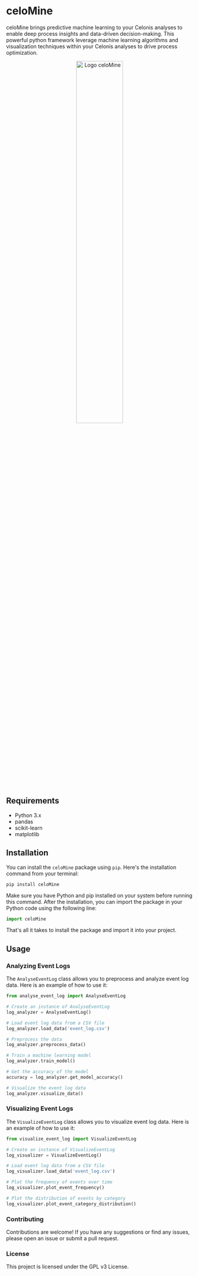 # celoMine

celoMine brings predictive machine learning to your Celonis analyses to enable deep process insights and data-driven decision-making.
This powerful python framework leverage machine learning algorithms and visualization techniques within your Celonis analyses to drive process optimization.


<div align="center">
  <img src="./celoMine_logo.png" alt="Logo celoMine" width="50%">
</div>

## Requirements

- Python 3.x
- pandas
- scikit-learn
- matplotlib

## Installation

You can install the `celoMine` package using `pip`. Here's the installation command from your terminal:

```shell
pip install celoMine
```
Make sure you have Python and pip installed on your system before running this command.
After the installation, you can import the package in your Python code using the following line:
```python
import celoMine
```
That's all it takes to install the package and import it into your project.

## Usage

### Analyzing Event Logs

The `AnalyseEventLog` class allows you to preprocess and analyze event log data. Here is an example of how to use it:

```python
from analyse_event_log import AnalyseEventLog

# Create an instance of AnalyseEventLog
log_analyzer = AnalyseEventLog()

# Load event log data from a CSV file
log_analyzer.load_data('event_log.csv')

# Preprocess the data
log_analyzer.preprocess_data()

# Train a machine learning model
log_analyzer.train_model()

# Get the accuracy of the model
accuracy = log_analyzer.get_model_accuracy()

# Visualize the event log data
log_analyzer.visualize_data()
```

### Visualizing Event Logs
The `VisualizeEventLog` class allows you to visualize event log data. Here is an example of how to use it:

```python
from visualize_event_log import VisualizeEventLog

# Create an instance of VisualizeEventLog
log_visualizer = VisualizeEventLog()

# Load event log data from a CSV file
log_visualizer.load_data('event_log.csv')

# Plot the frequency of events over time
log_visualizer.plot_event_frequency()

# Plot the distribution of events by category
log_visualizer.plot_event_category_distribution()
```

### Contributing
Contributions are welcome! If you have any suggestions or find any issues, please open an issue or submit a pull request.

### License
This project is licensed under the GPL v3 License.